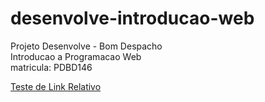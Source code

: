 # desenvolve-introducao-web

Projeto Desenvolve - Bom Despacho\
Introducao a Programacao Web\
matricula: PDBD146

[Teste de Link Relativo](/README.md)
